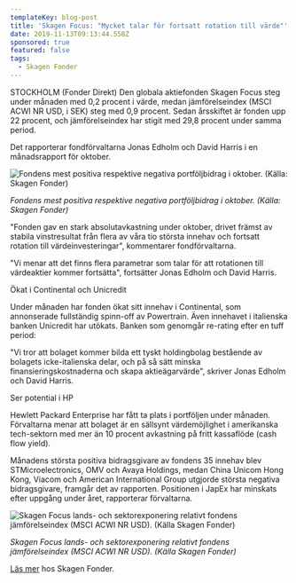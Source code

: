 ```yaml
---
templateKey: blog-post
title: 'Skagen Focus: "Mycket talar för fortsatt rotation till värde"'
date: 2019-11-13T09:13:44.558Z
sponsored: true
featured: false
tags:
  - Skagen Fonder
---
```

STOCKHOLM (Fonder Direkt) Den globala aktiefonden Skagen Focus steg under månaden med 0,2 procent i värde, medan jämförelseindex (MSCI ACWI NR USD, i SEK) steg med 0,9 procent. Sedan årsskiftet är fonden upp 22 procent, och jämförelseindex har stigit med 29,8 procent under samma period.

Det rapporterar fondförvaltarna Jonas Edholm och David Harris i en månadsrapport för oktober.

![Fondens mest positiva respektive negativa portföljbidrag i oktober. (Källa: Skagen Fonder)](/img/focus.jpg "Fondens mest positiva respektive negativa portföljbidrag i oktober. (Källa: Skagen Fonder)")

_Fondens mest positiva respektive negativa portföljbidrag i oktober. (Källa: Skagen Fonder)_

"Fonden gav en stark absolutavkastning under oktober, drivet främst av stabila vinstresultat från flera av våra tio största innehav och fortsatt rotation till värdeinvesteringar", kommentarer fondförvaltarna.

"Vi menar att det finns flera parametrar som talar för att rotationen till värdeaktier kommer fortsätta", fortsätter Jonas Edholm och David Harris.

Ökat i Continental och Unicredit

Under månaden har fonden ökat sitt innehav i Continental, som annonserade fullständig spinn-off av Powertrain. Även innehavet i italienska banken Unicredit har utökats. Banken som genomgår re-rating efter en tuff period:

"Vi tror att bolaget kommer bilda ett tyskt holdingbolag bestående av bolagets icke-italienska delar, och på så sätt minska finansieringskostnaderna och skapa aktieägarvärde", skriver Jonas Edholm och David Harris.

Ser potential i HP

Hewlett Packard Enterprise har fått ta plats i portföljen under månaden. Förvaltarna menar att bolaget är en sällsynt värdemöjlighet i amerikanska tech-sektorn med mer än 10 procent avkastning på fritt kassaflöde (cash flow yield).

Månadens största positiva bidragsgivare av fondens 35 innehav blev STMicroelectronics, OMV och Avaya Holdings, medan China Unicom Hong Kong, Viacom och American International Group utgjorde största negativa bidragsgivare, framgår det av rapporten. Positionen i JapEx har minskats efter uppgång under året, rapporterar förvaltarna.

![Skagen Focus lands- och sektorexponering relativt fondens jämförelseindex (MSCI ACWI NR USD). (Källa Skagen Fonder)](/img/focus2.jpg "Skagen Focus lands- och sektorexponering relativt fondens jämförelseindex (MSCI ACWI NR USD). (Källa Skagen Fonder)")

_Skagen Focus lands- och sektorexponering relativt fondens jämförelseindex (MSCI ACWI NR USD). (Källa Skagen Fonder)_

[Läs mer](https://www.skagenfonder.se) hos Skagen Fonder.
